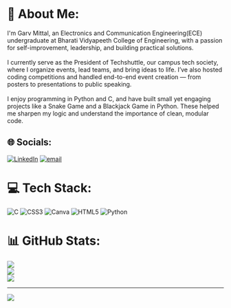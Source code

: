 # 💫 About Me:
I'm Garv Mittal, an Electronics and Communication Engineering(ECE) undergraduate at Bharati Vidyapeeth College of Engineering, with a passion for self-improvement, leadership, and building practical solutions.<br><br>I currently serve as the President of Techshuttle, our campus tech society, where I organize events, lead teams, and bring ideas to life. I’ve also hosted coding competitions and handled end-to-end event creation — from posters to presentations to public speaking.<br><br>I enjoy programming in Python and C, and have built small yet engaging projects like a Snake Game and a Blackjack Game in Python. These helped me sharpen my logic and understand the importance of clean, modular code.


## 🌐 Socials:
[![LinkedIn](https://img.shields.io/badge/LinkedIn-%230077B5.svg?logo=linkedin&logoColor=white)](https://linkedin.com/in/garvvmittal) [![email](https://img.shields.io/badge/Email-D14836?logo=gmail&logoColor=white)](mailto:garv.mittal31@gmail.com) 

# 💻 Tech Stack:
![C](https://img.shields.io/badge/c-%2300599C.svg?style=for-the-badge&logo=c&logoColor=white) ![CSS3](https://img.shields.io/badge/css3-%231572B6.svg?style=for-the-badge&logo=css3&logoColor=white) ![Canva](https://img.shields.io/badge/Canva-%2300C4CC.svg?style=for-the-badge&logo=Canva&logoColor=white) ![HTML5](https://img.shields.io/badge/html5-%23E34F26.svg?style=for-the-badge&logo=html5&logoColor=white) ![Python](https://img.shields.io/badge/python-3670A0?style=for-the-badge&logo=python&logoColor=ffdd54)
# 📊 GitHub Stats:
![](https://github-readme-stats.vercel.app/api?username=Garvv-Mittal&theme=tokyonight&hide_border=false&include_all_commits=false&count_private=false)<br/>
![](https://nirzak-streak-stats.vercel.app/?user=Garvv-Mittal&theme=tokyonight&hide_border=false)<br/>
![](https://github-readme-stats.vercel.app/api/top-langs/?username=Garvv-Mittal&theme=tokyonight&hide_border=false&include_all_commits=false&count_private=false&layout=compact)

---
[![](https://visitcount.itsvg.in/api?id=Garvv-Mittal&icon=0&color=0)](https://visitcount.itsvg.in)

<!-- Proudly created with GPRM ( https://gprm.itsvg.in ) -->
